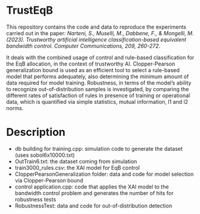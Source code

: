 # TrustEqB
This repository contains the code and data to reproduce the experiments carried out in the paper: _Narteni, S., Muselli, M., Dabbene, F., & Mongelli, M. (2023). Trustworthy artificial intelligence classification-based equivalent bandwidth control. Computer Communications, 209, 260-272_.

It deals with the combined usage of control and rule-based classification for the EqB allocation, in the context of trustworthy AI.
Clopper-Pearson generalization bound is used as an efficient tool to select a rule-based model that performs adequately,
also determining the minimum amount of data required for model training. Robustness, in terms of the model’s ability to recognize out-of-distribution samples is investigated, by comparing the different rates of satisfaction of rules in presence of training or operational data, which is quantified via simple statistics, mutual information, l1 and l2 norms.


# Description
- db building for training.cpp: simulation code to generate the dataset (uses sobol6x10000.txt)
- OutTrain6.txt: the dataset coming from simulation
- train3000_rules.csv: the XAI model for EqB control
- ClopperPearsonGeneralization folder: data and code for model selection via Clopper-Pearson bound
- control application.cpp: code that applies the XAI model to the bandwidth control problem and generates the number of hits for robustness tests
- RobustnessTest: data and code for out-of-distribution detection


